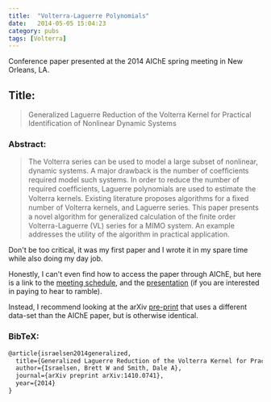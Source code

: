 ```yaml
---
title:  "Volterra-Laguerre Polynomials"
date:   2014-05-05 15:04:23
category: pubs
tags: [Volterra]
---
```

Conference paper presented at the 2014 AIChE spring meeting in New Orleans, LA.

## Title:

> Generalized Laguerre Reduction of the Volterra Kernel for Practical Identification of Nonlinear Dynamic Systems

### Abstract:

> The Volterra series can be used to model a large subset of nonlinear, dynamic systems. A major drawback is the number of coefﬁcients required model such systems. In order to reduce the number of required coefﬁcients, Laguerre polynomials are used to estimate the Volterra kernels. Existing literature proposes algorithms for a ﬁxed number of Volterra kernels, and Laguerre series. This paper presents a novel algorithm for generalized calculation of the ﬁnite order Volterra-Laguerre (VL) series for a MIMO system. An example addresses the utility of the algorithm in practical application.

Don't be too critical, it was my first paper and I wrote it in my spare time while also doing my day job.

Honestly, I can't even find how to access the paper through AIChE, but here is a link to the [meeting schedule][meeting], and the [presentation][presentation] (if you are interested in paying to hear to ramble).

Instead, I recommend looking at the arXiv [pre-print][arxiv] that uses a different data-set than the AIChE paper, but is otherwise identical.

### BibTeX:
``` latex
@article{israelsen2014generalized,
  title={Generalized Laguerre Reduction of the Volterra Kernel for Practical Identification of Nonlinear Dynamic Systems},
  author={Israelsen, Brett W and Smith, Dale A},
  journal={arXiv preprint arXiv:1410.0741},
  year={2014}
}
```

[meeting]:      https://aiche.confex.com/aiche/s14/webprogram/Session27102.html
[presentation]: http://www.aiche.org/academy/videos/conference-presentations/generalized-laguerre-reduction-volterra-kernel-practical-identification-mimo-system
[arxiv]:        https://arxiv.org/abs/1410.0741


